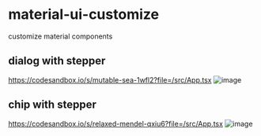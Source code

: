 # material-ui-customize
customize material components

## dialog with stepper
https://codesandbox.io/s/mutable-sea-1wfl2?file=/src/App.tsx
![image](https://user-images.githubusercontent.com/79430200/109629810-937a4f80-7b87-11eb-8666-16334ea15b6a.png)

## chip with stepper
https://codesandbox.io/s/relaxed-mendel-qxiu6?file=/src/App.tsx
![image](https://user-images.githubusercontent.com/79430200/109657306-b2d5a480-7ba8-11eb-841b-46e6b6940edc.png)
